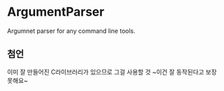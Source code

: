 # ArgumentParser
Argumnet parser for any command line tools.

## 첨언
이미 잘 만들어진 C라이브러리가 있으므로 그걸 사용할 것 ~이건 잘 동작된다고 보장 못해요~
